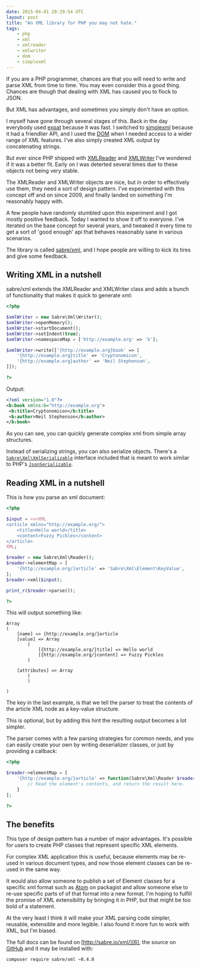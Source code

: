 ```yaml
---
date: 2015-04-01 20:29:54 UTC
layout: post
title: "An XML library for PHP you may not hate."
tags:
    - php
    - xml
    - xmlreader
    - xmlwriter
    - dom
    - simplexml
---
```


If you are a PHP programmer, chances are that you will need to write and parse
XML from time to time. You may even consider this a good thing. Chances are
though that dealing with XML has caused you to flock to JSON.

But XML has advantages, and sometimes you simply don't have an option.

I myself have gone through several stages of this. Back in the day everybody
used [expat][1] because it was fast. I switched to [simplexml][2] because it
had a friendlier API, and I used the [DOM][3] when I needed access to a wider
range of XML features. I've also simply created XML output by concatenating
strings.

But ever since PHP shipped with [XMLReader][4] and [XMLWriter][5] I've
wondered if it was a better fit. Early on I was deterted several times due to
these objects not being very stable.

The XMLReader and XMLWriter objects are nice, but in order to effectively use
them, they need a sort of design pattern. I've experimented with this concept
off and on since 2009, and finally landed on something I'm reasonably happy
with. 

A few people have randomly stumbled upon this experiment and I got mostly
positive feedback.  Today I wanted to show it off to everyone. I've iterated
on the base concept for several years, and tweaked it every time to get a sort
of 'good enough' api that behaves reasonably sane in various scenarios.

The library is called [sabre/xml][6], and I hope people are willing to kick
its tires and give some feedback.

Writing XML in a nutshell
-------------------------

sabre/xml extends the XMLReader and XMLWriter class and adds a bunch of
functionality that makes it quick to generate xml:

```php
<?php

$xmlWriter = new Sabre\Xml\Writer();
$xmlWriter->openMemory();
$xmlWriter->startDocument();
$xmlWriter->setIndent(true);
$xmlWriter->namespaceMap = ['http://example.org' => 'b'];

$xmlWriter->write(['{http://example.org}book' => [
    '{http://example.org}title' => 'Cryptonomicon',
    '{http://example.org}author' => 'Neil Stephenson',
]]);

?>
```

Output:

```xml
<?xml version="1.0"?>
<b:book xmlns:b="http://example.org">
 <b:title>Cryptonomicon</b:title>
 <b:author>Neil Stephenson</b:author>
</b:book>
```

As you can see, you can quickly generate complex xml from simple array
structures.

Instead of serializing strings, you can also serialize objects. There's a
[`Sabre\Xml\XmlSerializable`][10] interface included that is meant to work similar
to PHP's [`JsonSerializable`][7].


Reading XML in a nutshell
-------------------------

This is how you parse an xml document:

```php
<?php

$input = <<<XML
<article xmlns="http://example.org/">
    <title>Hello world</title>
    <content>Fuzzy Pickles</content>
</article>
XML;

$reader = new Sabre\Xml\Reader();
$reader->elementMap = [
    '{http://example.org/}article' => 'Sabre\Xml\Element\KeyValue',
];
$reader->xml($input);

print_r($reader->parse());

?>
```

This will output something like:

```
Array
(
    [name] => {http://example.org/}article
    [value] => Array
        (
            [{http://example.org/}title] => Hello world
            [{http://example.org/}content] => Fuzzy Pickles
        )

    [attributes] => Array
        (
        )

)
```

The key in the last example, is that we tell the parser to treat the contents
of the article XML node as a key-value structure.

This is optional, but by adding this hint the resulting output becomes a lot
simpler.

The parser comes with a few parsing strategies for common needs, and you can
easily create your own by writing deserializer classes, or just by providing a
callback:

```php
<?php

$reader->elementMap = [
    '{http://example.org/}article' => function(Sabre\Xml\Reader $reader) {
        // Read the element's contents, and return the result here.
    }
];

?>
```

The benefits
------------

This type of design pattern has a number of major advantages. It's possible
for users to create PHP classes that represent specific XML elements.

For complex XML application this is useful, because elements may be re-used
in various document types, and now those element classes can be re-used in
the same way.

It would also allow someone to publish a set of Element classes for a specific
xml format such as [Atom][8] on packagist and allow someone else to re-use
specific parts of of that format into a new format. I'm hoping to fulfill the
promise of XML extensibility by bringing it in PHP, but that might be too bold
of a statement. 

At the very least I think it will make your XML parsing code simpler, reusable,
extensible and more legible. I also found it more fun to work with XML, but
I'm biased.

The full docs can be found on [http://sabre.io/xml/][6], the source on
[GitHub][9] and it may be installed with:

    composer require sabre/xml ~0.4.0

[1]: http://php.net/manual/en/book.xml.php
[2]: http://php.net/manual/en/book.simplexml.php
[3]: http://php.net/manual/en/book.dom.php
[4]: http://php.net/manual/en/book.xmlreader.php
[5]: http://php.net/manual/en/book.xmlwriter.php
[6]: http://sabre.io/xml/ "sabre/xml homepage"
[7]: http://php.net/manual/en/class.jsonserializable.php "JsonSerializable"
[8]: https://tools.ietf.org/html/rfc4287  
[9]: https://github.com/fruux/sabre-xml/
[10]: https://github.com/fruux/sabre-xml/blob/master/lib/XmlSerializable.php
